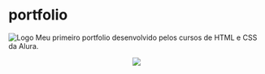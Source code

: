 # portfolio
![Logo](https://github.com/julianobacker/portfolio/assets/99361712/83c6f21a-67cc-4304-8f6f-6318b329902a)
Meu primeiro portfolio desenvolvido pelos cursos de HTML e CSS da Alura.
<p align="center">
<img loading="lazy" src="http://img.shields.io/static/v1?label=STATUS&message=EM%20DESENVOLVIMENTO&color=GREEN&style=for-the-badge"/>
</p>
